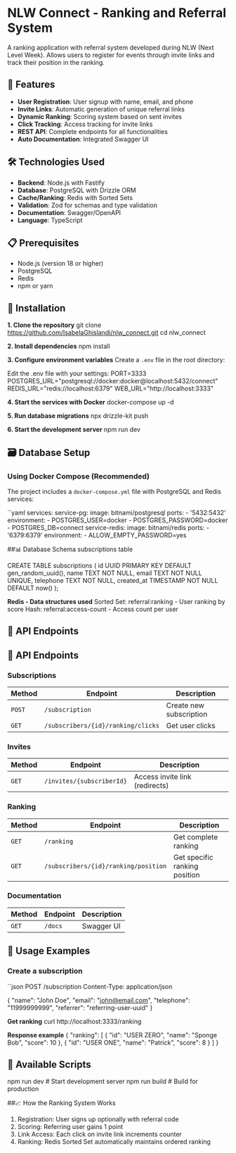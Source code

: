 # NLW Connect - Ranking and Referral System

A ranking application with referral system developed during NLW (Next Level Week). Allows users to register for events through invite links and track their position in the ranking.

## 🚀 Features

- **User Registration**: User signup with name, email, and phone
- **Invite Links**: Automatic generation of unique referral links
- **Dynamic Ranking**: Scoring system based on sent invites
- **Click Tracking**: Access tracking for invite links
- **REST API**: Complete endpoints for all functionalities
- **Auto Documentation**: Integrated Swagger UI

## 🛠️ Technologies Used 

- **Backend**: Node.js with Fastify
- **Database**: PostgreSQL with Drizzle ORM
- **Cache/Ranking**: Redis with Sorted Sets
- **Validation**: Zod for schemas and type validation
- **Documentation**: Swagger/OpenAPI
- **Language**: TypeScript

## 📋 Prerequisites

- Node.js (version 18 or higher)
- PostgreSQL
- Redis
- npm or yarn

## 🔧 Installation

**1. Clone the repository**
git clone https://github.com/IsabelaGhislandi/nlw_connect.git
cd nlw_connect

**2. Install dependencies**
npm install

**3. Configure environment variables**
Create a `.env` file in the root directory:

Edit the .env file with your settings:
PORT=3333 POSTGRES_URL="postgresql://docker:docker@localhost:5432/connect" REDIS_URL="redis://localhost:6379" WEB_URL="http://localhost:3333"

**4. Start the services with Docker**
docker-compose up -d

**5. Run database migrations**
npx drizzle-kit push

**6. Start the development server**
npm run dev

## 🗃️ Database Setup
### Using Docker Compose (Recommended)
The project includes a `docker-compose.yml` file with PostgreSQL and Redis services:

``yaml
services:
    service-pg: 
        image: bitnami/postgresql
        ports:
            - '5432:5432'
        environment:
            - POSTGRES_USER=docker
            - POSTGRES_PASSWORD=docker
            - POSTGRES_DB=connect
    service-redis:
        image: bitnami/redis
        ports:
            - '6379:6379'
        environment:
            - ALLOW_EMPTY_PASSWORD=yes
            
##📊 Database Schema
subscriptions table

CREATE TABLE subscriptions (
  id UUID PRIMARY KEY DEFAULT gen_random_uuid(),
  name TEXT NOT NULL,
  email TEXT NOT NULL UNIQUE,
  telephone TEXT NOT NULL,
  created_at TIMESTAMP NOT NULL DEFAULT now()
);

**Redis - Data structures used**
Sorted Set: referral:ranking - User ranking by score
Hash: referral:access-count - Access count per user

## 🔗 API Endpoints

## 🔗 API Endpoints

### Subscriptions
| Method | Endpoint | Description |
|--------|----------|-------------|
| `POST` | `/subscription` | Create new subscription |
| `GET` | `/subscribers/{id}/ranking/clicks` | Get user clicks |

### Invites
| Method | Endpoint | Description |
|--------|----------|-------------|
| `GET` | `/invites/{subscriberId}` | Access invite link (redirects) |

### Ranking
| Method | Endpoint | Description |
|--------|----------|-------------|
| `GET` | `/ranking` | Get complete ranking |
| `GET` | `/subscribers/{id}/ranking/position` | Get specific ranking position |

### Documentation
| Method | Endpoint | Description |
|--------|----------|-------------|
| `GET` | `/docs` | Swagger UI |

## 📝 Usage Examples

### Create a subscription
``json
POST /subscription
Content-Type: application/json

{
  "name": "John Doe",
  "email": "john@email.com",
  "telephone": "11999999999",
  "referrer": "referring-user-uuid"
}
  
**Get ranking**
curl http://localhost:3333/ranking

**Response example**
{
  "ranking": [
    {
      "id": "USER ZERO",
      "name": "Sponge Bob",
      "score": 10
    },
    {
      "id": "USER ONE",
      "name": "Patrick",
      "score": 8
    }
  ]
}

## 🧪 Available Scripts
npm run dev        # Start development server
npm run build      # Build for production


##📈 How the Ranking System Works
1. Registration: User signs up optionally with referral code
2. Scoring: Referring user gains 1 point
3. Link Access: Each click on invite link increments counter
4. Ranking: Redis Sorted Set automatically maintains ordered ranking
